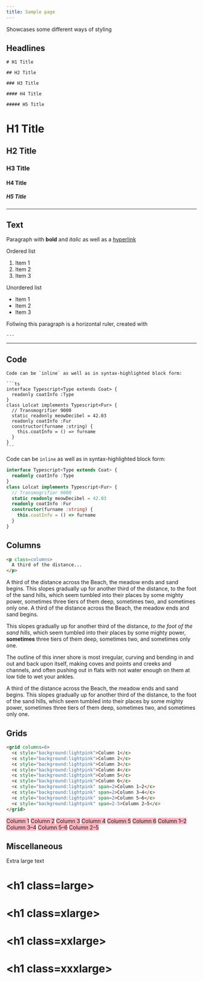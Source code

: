```yaml
---
title: Sample page
---
```


Showcases some different ways of styling

## Headlines

```
# H1 Title

## H2 Title

### H3 Title

#### H4 Title

##### H5 Title
```

# H1 Title

## H2 Title

### H3 Title

#### H4 Title

##### H5 Title


---

## Text

Paragraph with **bold** and _italic_ as well as a [hyperlink](#top)

Ordered list

1. Item 1
1. Item 2
1. Item 3

Unordered list

- Item 1
- Item 2
- Item 3

Follwing this paragraph is a horizontal ruler, created with

```
---
```

---

## Code

<pre><code>Code can be &#x60;inline&#x60; as well as in syntax-highlighted block form:

&#x60;&#x60;&#x60;ts
interface Typescript&lt;Type extends Coat&gt; {
  readonly coatInfo :Type
}
class Lolcat implements Typescript&lt;Fur&gt; {
  // Transmogrifier 9000
  static readonly meowDecibel = 42.03
  readonly coatInfo :Fur
  constructor(furname :string) {
    this.coatInfo = () =&gt; furname
  }
}
&#x60;&#x60;&#x60;</code></pre>

Code can be `inline` as well as in syntax-highlighted block form:

```ts
interface Typescript<Type extends Coat> {
  readonly coatInfo :Type
}
class Lolcat implements Typescript<Fur> {
  // Transmogrifier 9000
  static readonly meowDecibel = 42.03
  readonly coatInfo :Fur
  constructor(furname :string) {
    this.coatInfo = () => furname
  }
}
```

## Columns

```html
<p class=columns>
  A third of the distance...
</p>
```

<p class=columns>
A third of the distance across the Beach, the meadow ends and sand begins. This slopes gradually up for another third of the distance, to the foot of the sand hills, which seem tumbled into their places by some mighty power, sometimes three tiers of them deep, sometimes two, and sometimes only one. A third of the distance across the Beach, the meadow ends and sand begins.

This slopes gradually up for another third of the distance, <em>to the foot of the sand hills</em>, which seem tumbled into their places by some mighty power, <b>sometimes</b> three tiers of them deep, sometimes two, and sometimes only one.

The outline of this inner shore is most irregular, curving and bending in and out and back upon itself, making coves and points and creeks and channels, and often pushing out in flats with not water enough on them at low tide to wet your ankles.

A third of the distance across the Beach, the meadow ends and sand begins. This slopes gradually up for another third of the distance, to the foot of the sand hills, which seem tumbled into their places by some mighty power, sometimes three tiers of them deep, sometimes two, and sometimes only one.
</p>

## Grids

```html
<grid columns=6>
  <c style="background:lightpink">Column 1</c>
  <c style="background:lightpink">Column 2</c>
  <c style="background:lightpink">Column 3</c>
  <c style="background:lightpink">Column 4</c>
  <c style="background:lightpink">Column 5</c>
  <c style="background:lightpink">Column 6</c>
  <c style="background:lightpink" span=2>Column 1–2</c>
  <c style="background:lightpink" span=2>Column 3–4</c>
  <c style="background:lightpink" span=2>Column 5–6</c>
  <c style="background:lightpink" span=2-5>Column 2–5</c>
</grid>
```

<grid columns=6>
  <c style="background:lightpink">Column 1</c>
  <c style="background:lightpink">Column 2</c>
  <c style="background:lightpink">Column 3</c>
  <c style="background:lightpink">Column 4</c>
  <c style="background:lightpink">Column 5</c>
  <c style="background:lightpink">Column 6</c>
  <c style="background:lightpink" span=2>Column 1–2</c>
  <c style="background:lightpink" span=2>Column 3–4</c>
  <c style="background:lightpink" span=2>Column 5–6</c>
  <c style="background:lightpink" span=2-5>Column 2–5</c>
</grid>


## Miscellaneous

Extra large text

<h1 class=large>&lt;h1 class=large&gt;</h1>
<h1 class=xlarge>&lt;h1 class=xlarge&gt;</h1>
<h1 class=xxlarge>&lt;h1 class=xxlarge&gt;</h1>
<h1 class=xxxlarge>&lt;h1 class=xxxlarge&gt;</h1>
